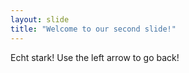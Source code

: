 ```yaml
---
layout: slide
title: "Welcome to our second slide!"
---
```

Echt stark!
Use the left arrow to go back!
